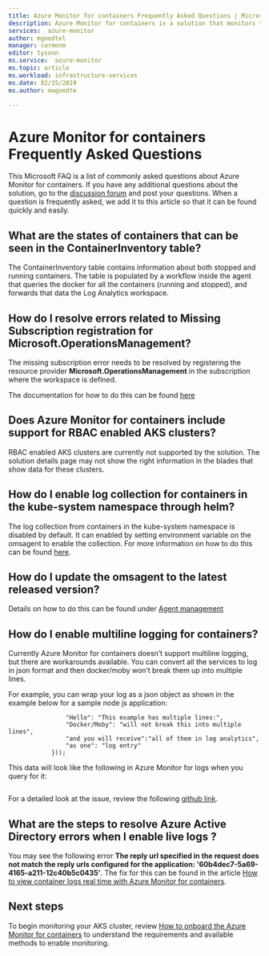 ```yaml
---
title: Azure Monitor for containers Frequently Asked Questions | Microsoft Docs
description: Azure Monitor for containers is a solution that monitors the health of your AKS clusters and Container Instances in Azure. This article answers common questions.
services:  azure-monitor
author: mgoedtel
manager: carmonm
editor: tysonn
ms.service:  azure-monitor
ms.topic: article
ms.workload: infrastructure-services
ms.date: 02/15/2019
ms.author: magoedte

---
```


# Azure Monitor for containers Frequently Asked Questions
This Microsoft FAQ is a list of commonly asked questions about Azure Monitor for containers. If you have any additional questions about the solution, go to the [discussion forum](https://feedback.azure.com/forums/34192--general-feedback) and post your questions. When a question is frequently asked, we add it to this article so that it can be found quickly and easily.

## What are the states of containers that can be seen in the ContainerInventory table?
The ContainerInventory table contains information about both stopped and running containers. The table is populated by a workflow inside the agent that queries the docker for all the containers (running and stopped), and forwards that data the Log Analytics workspace.
 
## How do I resolve errors related to **Missing Subscription registration for Microsoft.OperationsManagement**?
The missing subscription error needs to be resolved by registering the resource provider **Microsoft.OperationsManagement** in the subscription where the workspace is defined.

The documentation for how to do this can be found [here](../../azure-resource-manager/resource-manager-register-provider-errors.md)

## Does Azure Monitor for containers include support for RBAC enabled AKS clusters?
RBAC enabled AKS clusters are currently not supported by the solution. The solution details page may not show the right information in the blades that show data for these clusters.

## How do I enable log collection for containers in the kube-system namespace through helm?
The log collection from containers in the kube-system namespace is disabled by default. It can enabled by setting environment variable on the omsagent to enable the collection. For more information on how to do this can be found [here](https://github.com/helm/charts/tree/master/incubator/azuremonitor-containers). 

## How do I update the omsagent to the latest released version?
Details on how to do this can be found under [Agent management](container-insights-manage-agent.md)

## How do I enable multiline logging for containers?
Currently Azure Monitor for containers doesn’t support multiline logging, but there are workarounds available. You can convert all the services to log in json format and then docker/moby won’t break them up into multiple lines.

For example, you can wrap your log as a json object as shown in the example below for a sample node js application:

```console.log(json.stringify({ 
                "Hello": "This example has multiple lines:",
                "Docker/Moby": "will not break this into multiple lines",
                "and you will receive":"all of them in log analytics",
                "as one": "log entry"
            }));
```
This data will look like the following in Azure Monitor for logs when you query for it:

```LogEntry : ({“Hello": "This example has multiple lines:","Docker/Moby": "will not break this into multiple lines", "and you will receive":"all of them in log analytics", "as one": "log entry"}
```
For a detailed look at the issue, review the following [github link](https://github.com/moby/moby/issues/22920).

## What are the steps to resolve Azure Active Directory errors when I enable live logs ? 
You may see the following error **The reply url specified in the request does not match the reply urls configured for the application: '60b4dec7-5a69-4165-a211-12c40b5c0435'**. The fix for this can be found in the article [How to view container logs real time with Azure Monitor for containers](container-insights-live-logs.md#configure-aks-with-azure-active-directory). 

## Next steps
To begin monitoring your AKS cluster, review [How to onboard the Azure Monitor for containers](container-insights-onboard.md) to understand the requirements and available methods to enable monitoring. 